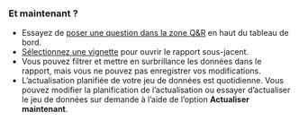 ### <a name="what-now"></a>Et maintenant ?
* Essayez de [poser une question dans la zone Q&R](../power-bi-q-and-a.md) en haut du tableau de bord.
* [Sélectionnez une vignette](../service-dashboard-tiles.md) pour ouvrir le rapport sous-jacent.
* Vous pouvez filtrer et mettre en surbrillance les données dans le rapport, mais vous ne pouvez pas enregistrer vos modifications.
* L’actualisation planifiée de votre jeu de données est quotidienne. Vous pouvez modifier la planification de l’actualisation ou essayer d’actualiser le jeu de données sur demande à l’aide de l’option **Actualiser maintenant**.

